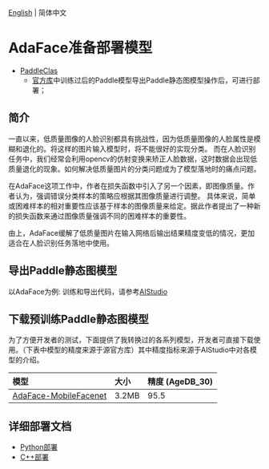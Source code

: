 [English](README_EN.md) | 简体中文
# AdaFace准备部署模型

- [PaddleClas](https://github.com/PaddlePaddle/PaddleClas/)
  - [官方库](https://github.com/PaddlePaddle/PaddleClas/)中训练过后的Paddle模型导出Paddle静态图模型操作后，可进行部署；

## 简介
一直以来，低质量图像的人脸识别都具有挑战性，因为低质量图像的人脸属性是模糊和退化的。将这样的图片输入模型时，将不能很好的实现分类。
而在人脸识别任务中，我们经常会利用opencv的仿射变换来矫正人脸数据，这时数据会出现低质量退化的现象。如何解决低质量图片的分类问题成为了模型落地时的痛点问题。

在AdaFace这项工作中，作者在损失函数中引入了另一个因素，即图像质量。作者认为，强调错误分类样本的策略应根据其图像质量进行调整。
具体来说，简单或困难样本的相对重要性应该基于样本的图像质量来给定。据此作者提出了一种新的损失函数来通过图像质量强调不同的困难样本的重要性。

由上，AdaFace缓解了低质量图片在输入网络后输出结果精度变低的情况，更加适合在人脸识别任务落地中使用。


## 导出Paddle静态图模型
以AdaFace为例:
训练和导出代码，请参考[AIStudio](https://aistudio.baidu.com/aistudio/projectdetail/4479879?contributionType=1)


## 下载预训练Paddle静态图模型

为了方便开发者的测试，下面提供了我转换过的各系列模型，开发者可直接下载使用。（下表中模型的精度来源于源官方库）其中精度指标来源于AIStudio中对各模型的介绍。

| 模型                                                                                            | 大小    | 精度 (AgeDB_30) |
|:----------------------------------------------------------------------------------------------|:------|:--------------|
| [AdaFace-MobileFacenet](https://bj.bcebos.com/paddlehub/fastdeploy/mobilefacenet_adaface.tgz) | 3.2MB | 95.5          |

## 详细部署文档

- [Python部署](python)
- [C++部署](cpp)
